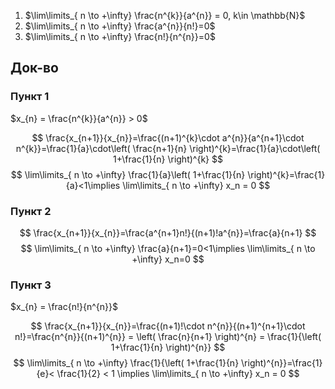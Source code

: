 1. $\lim\limits_{ n \to +\infty} \frac{n^{k}}{a^{n}} = 0, k\in \mathbb{N}$
2. $\lim\limits_{ n \to +\infty} \frac{a^{n}}{n!}=0$
3. $\lim\limits_{ n \to +\infty} \frac{n!}{n^{n}}=0$

## Док-во
### Пункт 1

$x_{n} = \frac{n^{k}}{a^{n}} > 0$

$$
\frac{x_{n+1}}{x_{n}}=\frac{(n+1)^{k}\cdot a^{n}}{a^{n+1}\cdot n^{k}}=\frac{1}{a}\cdot\left( \frac{n+1}{n} \right)^{k}=\frac{1}{a}\cdot\left( 1+\frac{1}{n} \right)^{k}
$$
$$
\lim\limits_{ n \to +\infty} \frac{1}{a}\left( 1+\frac{1}{n} \right)^{k}=\frac{1}{a}<1\implies \lim\limits_{ n \to +\infty} x_n = 0  
$$

### Пункт 2

$$
\frac{x_{n+1}}{x_{n}}=\frac{a^{n+1}n!}{(n+1)!a^{n}}=\frac{a}{n+1}
$$
$$
\lim\limits_{ n \to +\infty} \frac{a}{n+1}=0<1\implies \lim\limits_{ n \to +\infty} x_n=0  
$$

### Пункт 3

$x_{n} = \frac{n!}{n^{n}}$

$$
\frac{x_{n+1}}{x_{n}}=\frac{(n+1)!\cdot n^{n}}{(n+1)^{n+1}\cdot n!}=\frac{n^{n}}{(n+1)^{n}} = \left( \frac{n}{n+1} \right)^{n} = \frac{1}{\left( 1+\frac{1}{n} \right)^{n}}
$$
$$
\lim\limits_{ n \to +\infty} \frac{1}{\left( 1+\frac{1}{n} \right)^{n}}=\frac{1}{e}< \frac{1}{2} < 1 \implies \lim\limits_{ n \to +\infty} x_n = 0  
$$
